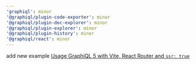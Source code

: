 ```yaml
---
'graphiql': minor
'@graphiql/plugin-code-exporter': minor
'@graphiql/plugin-doc-explorer': minor
'@graphiql/plugin-explorer': minor
'@graphiql/plugin-history': minor
'@graphiql/react': minor
---
```


add new example [Usage GraphiQL 5 with Vite, React Router and `ssr: true`](https://github.com/graphql/graphiql/tree/main/examples/example-graphiql-vite-react-router)
